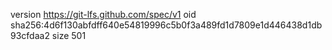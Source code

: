 version https://git-lfs.github.com/spec/v1
oid sha256:4d6f130abfdff640e54819996c5b0f3a489fd1d7809e1d446438d1db93cfdaa2
size 501
